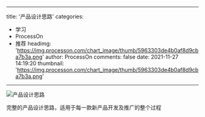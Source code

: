 
---
title: '产品设计思路'
categories: 
 - 学习
 - ProcessOn
 - 推荐
headimg: 'https://img.processon.com/chart_image/thumb/5963303de4b0af8d9cba7b3a.png'
author: ProcessOn
comments: false
date: 2021-11-27 14:19:20
thumbnail: 'https://img.processon.com/chart_image/thumb/5963303de4b0af8d9cba7b3a.png'
---

<div>   
<img class="thumb" alt="产品设计思路" src="https://img.processon.com/chart_image/thumb/5963303de4b0af8d9cba7b3a.png" referrerpolicy="no-referrer">
<p>完整的产品设计思路，适用于每一款新产品开发及推广的整个过程</p>  
</div>
            